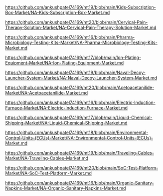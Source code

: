 <p><a href="https://github.com/ankushpatel74169/mt19/blob/main/Kids-Subscription-Box-Market/NA-Kids-Subscription-Box-Market.md">https://github.com/ankushpatel74169/mt19/blob/main/Kids-Subscription-Box-Market/NA-Kids-Subscription-Box-Market.md</a></p><p><a href="https://github.com/ankushpatel74169/mt20/blob/main/Cervical-Pain-Therapy-Solution-Market/NA-Cervical-Pain-Therapy-Solution-Market.md">https://github.com/ankushpatel74169/mt20/blob/main/Cervical-Pain-Therapy-Solution-Market/NA-Cervical-Pain-Therapy-Solution-Market.md</a></p><p><a href="https://github.com/ankushpatel74169/mt16/blob/main/Pharma-Microbiology-Testing-Kits-Market/NA-Pharma-Microbiology-Testing-Kits-Market.md">https://github.com/ankushpatel74169/mt16/blob/main/Pharma-Microbiology-Testing-Kits-Market/NA-Pharma-Microbiology-Testing-Kits-Market.md</a></p><p><a href="https://github.com/ankushpatel74169/mt17/blob/main/Ion-Plating-Equipment-Market/NA-Ion-Plating-Equipment-Market.md">https://github.com/ankushpatel74169/mt17/blob/main/Ion-Plating-Equipment-Market/NA-Ion-Plating-Equipment-Market.md</a></p><p><a href="https://github.com/ankushpatel74169/mt19/blob/main/Naval-Decoy-Launcher-System-Market/NA-Naval-Decoy-Launcher-System-Market.md">https://github.com/ankushpatel74169/mt19/blob/main/Naval-Decoy-Launcher-System-Market/NA-Naval-Decoy-Launcher-System-Market.md</a></p><p><a href="https://github.com/ankushpatel74169/mt20/blob/main/Acetoacetanilide-Market/NA-Acetoacetanilide-Market.md">https://github.com/ankushpatel74169/mt20/blob/main/Acetoacetanilide-Market/NA-Acetoacetanilide-Market.md</a></p><p><a href="https://github.com/ankushpatel74169/mt16/blob/main/Electric-Induction-Furnace-Market/NA-Electric-Induction-Furnace-Market.md">https://github.com/ankushpatel74169/mt16/blob/main/Electric-Induction-Furnace-Market/NA-Electric-Induction-Furnace-Market.md</a></p><p><a href="https://github.com/ankushpatel74169/mt17/blob/main/Liquid-Chemical-Shipping-Market/NA-Liquid-Chemical-Shipping-Market.md">https://github.com/ankushpatel74169/mt17/blob/main/Liquid-Chemical-Shipping-Market/NA-Liquid-Chemical-Shipping-Market.md</a></p><p><a href="https://github.com/ankushpatel74169/mt18/blob/main/Environmental-Control-Units-(ECUs)-Market/NA-Environmental-Control-Units-(ECUs)-Market.md">https://github.com/ankushpatel74169/mt18/blob/main/Environmental-Control-Units-(ECUs)-Market/NA-Environmental-Control-Units-(ECUs)-Market.md</a></p><p><a href="https://github.com/ankushpatel74169/mt19/blob/main/Traveling-Cables-Market/NA-Traveling-Cables-Market.md">https://github.com/ankushpatel74169/mt19/blob/main/Traveling-Cables-Market/NA-Traveling-Cables-Market.md</a></p><p><a href="https://github.com/ankushpatel74169/mt20/blob/main/SoC-Test-Platform-Market/NA-SoC-Test-Platform-Market.md">https://github.com/ankushpatel74169/mt20/blob/main/SoC-Test-Platform-Market/NA-SoC-Test-Platform-Market.md</a></p><p><a href="https://github.com/ankushpatel74169/mt16/blob/main/Organic-Sanitary-Napkins-Market/NA-Organic-Sanitary-Napkins-Market.md">https://github.com/ankushpatel74169/mt16/blob/main/Organic-Sanitary-Napkins-Market/NA-Organic-Sanitary-Napkins-Market.md</a></p>
